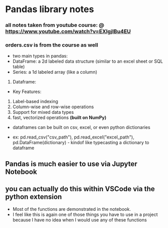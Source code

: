 # Pandas library notes

### all notes taken from youtube course: @ https://www.youtube.com/watch?v=EXIgjIBu4EU
### orders.csv is from the course as well

- two main types in pandas:
 - DataFrame: a 2d labeled data structure (similar to an excel sheet or SQL table)
 - Series: a 1d labeled array (like a column)

1. Dataframe:
 - Key Features:
  1. Label-based indexing
  2. Column-wise and row-wise operations
  3. Support for mixed data types
  4. fast, vectorized operations **(built on NumPy)**

  - dataframes can be built on csv, excel, or even python dictionaries

  - ex: pd.read_csv("csv_path"), pd.read_excel("excel_path"), pd.DataFrame(dictionary) - kindof like typecasting a dictionary to dataframe
  
  ## Pandas is much easier to use via Jupyter Notebook
  ## you can actually do this within VSCode via the python extension

  - Most of the functions are demonstrated in the notebook.
  - I feel like this is again one of those things you have to use in a project because I have no idea when I would use any of these functions
